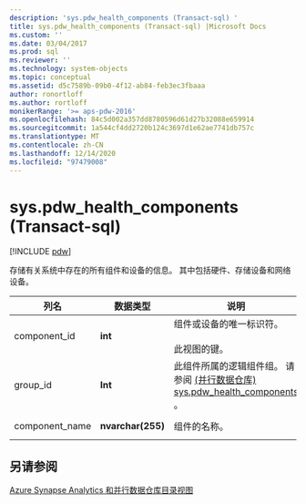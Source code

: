 ```yaml
---
description: 'sys.pdw_health_components (Transact-sql) '
title: sys.pdw_health_components (Transact-sql) |Microsoft Docs
ms.custom: ''
ms.date: 03/04/2017
ms.prod: sql
ms.reviewer: ''
ms.technology: system-objects
ms.topic: conceptual
ms.assetid: d5c7589b-09b0-4f12-ab84-feb3ec3fbaaa
author: ronortloff
ms.author: rortloff
monikerRange: '>= aps-pdw-2016'
ms.openlocfilehash: 84c5d002a357dd8780596d61d27b32088e659914
ms.sourcegitcommit: 1a544cf4dd2720b124c3697d1e62ae7741db757c
ms.translationtype: MT
ms.contentlocale: zh-CN
ms.lasthandoff: 12/14/2020
ms.locfileid: "97479008"
---
```

# <a name="syspdw_health_components-transact-sql"></a>sys.pdw_health_components (Transact-sql) 
[!INCLUDE [pdw](../../includes/applies-to-version/pdw.md)]

  存储有关系统中存在的所有组件和设备的信息。 其中包括硬件、存储设备和网络设备。  
  
|列名|数据类型|说明|范围|  
|-----------------|---------------|-----------------|-----------|  
|component_id|**int**|组件或设备的唯一标识符。<br /><br /> 此视图的键。|NOT NULL|  
|group_id|**Int**|此组件所属的逻辑组件组。 请参阅 [ (并行数据仓库) sys.pdw_health_components ](../../relational-databases/system-catalog-views/sys-pdw-health-components-transact-sql.md)。|NOT NULL|  
|component_name|**nvarchar(255)**|组件的名称。|NOT NULL|  
  
## <a name="see-also"></a>另请参阅  
 [Azure Synapse Analytics 和并行数据仓库目录视图](../../relational-databases/system-catalog-views/sql-data-warehouse-and-parallel-data-warehouse-catalog-views.md)  
  
  
